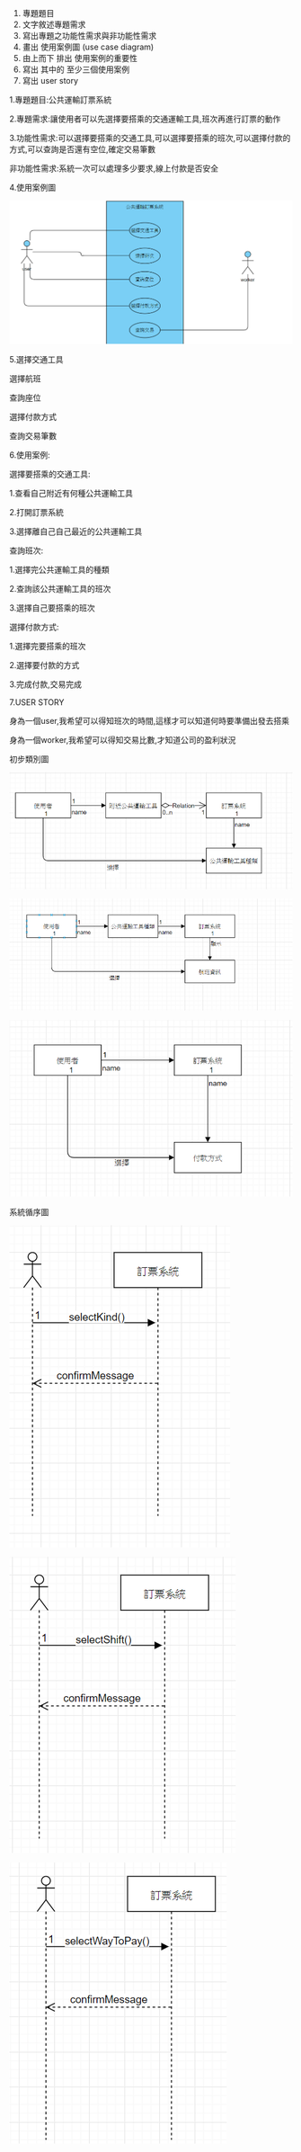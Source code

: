 1. 專題題目
2. 文字敘述專題需求
3. 寫出專題之功能性需求與非功能性需求
4. 畫出 使用案例圖 (use case diagram)
5. 由上而下 排出 使用案例的重要性
6. 寫出 其中的 至少三個使用案例
7. 寫出 user story 

1.專題題目:公共運輸訂票系統

2.專題需求:讓使用者可以先選擇要搭乘的交通運輸工具,班次再進行訂票的動作

3.功能性需求:可以選擇要搭乘的交通工具,可以選擇要搭乘的班次,可以選擇付款的方式,可以查詢是否還有空位,確定交易筆數

非功能性需求:系統一次可以處理多少要求,線上付款是否安全

4.使用案例圖

![NKFUST](usercase.PNG "第一科大")



5.選擇交通工具
  
  選擇航班
  
  查詢座位
  
  選擇付款方式
  
  查詢交易筆數


6.使用案例:

選擇要搭乘的交通工具:

1.查看自己附近有何種公共運輸工具

2.打開訂票系統

3.選擇離自己自己最近的公共運輸工具

查詢班次:

1.選擇完公共運輸工具的種類

2.查詢該公共運輸工具的班次

3.選擇自己要搭乘的班次

選擇付款方式:

1.選擇完要搭乘的班次

2.選擇要付款的方式

3.完成付款,交易完成
   
        
 
 7.USER STORY
 
 身為一個user,我希望可以得知班次的時間,這樣才可以知道何時要準備出發去搭乘
 
 身為一個worker,我希望可以得知交易比數,才知道公司的盈利狀況

初步類別圖

![NKFUST](4.PNG "第一科大")

![NKFUST](5.PNG "第一科大")

![NKFUST](6.PNG "第一科大")

系統循序圖

![NKFUST](7.PNG "第一科大")

![NKFUST](8.PNG "第一科大")

![NKFUST](9.PNG "第一科大")




